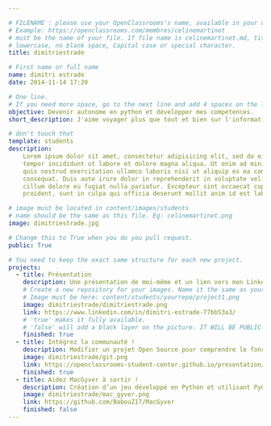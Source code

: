 ```yaml
---

# FILENAME : please use your OpenClassrooms's name, available in your url.
# Example: https://openclassrooms.com/membres/celinemartinet
# must be the name of your file. If file name is celinemartinet.md, title is celinemartinet.
# lowercase, no blank space, Capital case or special character.
title: dimitriestrade

# First name or full name
name: dimitri estrade
date: 2014-11-14 17:20

# One line.
# If you need more space, go to the next line and add 4 spaces on the left, as in 'description'.
objective: Devenir autonome en python et développer mes compétences.
short_description: J'aime voyager plus que tout et bien sur l'informatique. Je suis fan de series us.

# don't touch that
template: students
description:
    Lorem ipsum dolor sit amet, consectetur adipisicing elit, sed do eiusmod
    tempor incididunt ut labore et dolore magna aliqua. Ut enim ad minim veniam,
    quis nostrud exercitation ullamco laboris nisi ut aliquip ex ea commodo
    consequat. Duis aute irure dolor in reprehenderit in voluptate velit esse
    cillum dolore eu fugiat nulla pariatur. Excepteur sint occaecat cupidatat non
    proident, sunt in culpa qui officia deserunt mollit anim id est laborum.

# image must be located in content/images/students
# name should be the same as this file. Eg: celinemartinet.png
image: dimitriestrade.jpg

# Change this to True when you do you pull request.
public: True

# You need to keep the exact same structure for each new project.
projects:
  - title: Présentation
    description: Une présentation de moi-même et un lien vers mon LinkedIn.
    # Create a new repository for your images. Name it the same as your nickname and profile picture.
    # Image must be here: content/students/yourrepo/project1.png
    image: dimitriestrade/dimitriestrade.png
    link: https://www.linkedin.com/in/dimitri-estrade-77bb53a3/
    # 'true' makes it fully available.
    # 'false' will add a black layer on the picture. IT WILL BE PUBLIC!
    finished: true
  - title: Intégrez la communauté !
    description: Modifier un projet Open Source pour comprendre le fonctionnement de Git, de Github et des pull requests.
    image: dimitriestrade/git.png
    link: https://openclassrooms-student-center.github.io/presentation/students/dimitri.html
    finished: true
  - title: Aidez MacGyver à sortir !
    description: Création d’un jeu développé en Python et utilisant PyGame.
    image: dimitriestrade/mac_gyver.png
    link: https://github.com/BabouZ17/MacGyver
    finished: false
---
```

